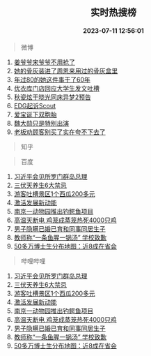 <div align="center"><h2>实时热搜榜</h2><h4>2023-07-11 12:56:01</h4></div>

> 微博  

1. [姜爷爷宋爷爷不用抢了](https://s.weibo.com/weibo?q=%E5%A7%9C%E7%88%B7%E7%88%B7%E5%AE%8B%E7%88%B7%E7%88%B7%E4%B8%8D%E7%94%A8%E6%8A%A2%E4%BA%86&t=31&band_rank=1&Refer=top)<br />
2. [她的骨灰装进了周恩来用过的骨灰盒里](https://s.weibo.com/weibo?q=%23%E5%A5%B9%E7%9A%84%E9%AA%A8%E7%81%B0%E8%A3%85%E8%BF%9B%E4%BA%86%E5%91%A8%E6%81%A9%E6%9D%A5%E7%94%A8%E8%BF%87%E7%9A%84%E9%AA%A8%E7%81%B0%E7%9B%92%E9%87%8C%23&t=31&band_rank=2&Refer=top)<br />
3. [年过80的她这件事干了60年](https://s.weibo.com/weibo?q=%23%E5%B9%B4%E8%BF%8780%E7%9A%84%E5%A5%B9%E8%BF%99%E4%BB%B6%E4%BA%8B%E5%B9%B2%E4%BA%8660%E5%B9%B4%23&t=31&band_rank=3&Refer=top)<br />
4. [优衣库门店回应大学生发文吐槽](https://s.weibo.com/weibo?q=%23%E4%BC%98%E8%A1%A3%E5%BA%93%E9%97%A8%E5%BA%97%E5%9B%9E%E5%BA%94%E5%A4%A7%E5%AD%A6%E7%94%9F%E5%8F%91%E6%96%87%E5%90%90%E6%A7%BD%23&t=31&band_rank=4&Refer=top)<br />
5. [秋瓷炫于晓光同床异梦2预告](https://s.weibo.com/weibo?q=%23%E7%A7%8B%E7%93%B7%E7%82%AB%E4%BA%8E%E6%99%93%E5%85%89%E5%90%8C%E5%BA%8A%E5%BC%82%E6%A2%A62%E9%A2%84%E5%91%8A%23&t=31&band_rank=5&Refer=top)<br />
6. [EDG起诉Scout](https://s.weibo.com/weibo?q=%23EDG%E8%B5%B7%E8%AF%89Scout%23&t=31&band_rank=6&Refer=top)<br />
7. [爱宝诞下双胞胎](https://s.weibo.com/weibo?q=%23%E7%88%B1%E5%AE%9D%E8%AF%9E%E4%B8%8B%E5%8F%8C%E8%83%9E%E8%83%8E%23&t=31&band_rank=7&Refer=top)<br />
8. [魏大勋只是特别出演](https://s.weibo.com/weibo?q=%23%E9%AD%8F%E5%A4%A7%E5%8B%8B%E5%8F%AA%E6%98%AF%E7%89%B9%E5%88%AB%E5%87%BA%E6%BC%94%23&t=31&band_rank=8&Refer=top)<br />
9. [老板劝顾客别买了实在夸不下去了](https://s.weibo.com/weibo?q=%23%E8%80%81%E6%9D%BF%E5%8A%9D%E9%A1%BE%E5%AE%A2%E5%88%AB%E4%B9%B0%E4%BA%86%E5%AE%9E%E5%9C%A8%E5%A4%B8%E4%B8%8D%E4%B8%8B%E5%8E%BB%E4%BA%86%23&t=31&band_rank=9&Refer=top)<br />

> 知乎  


> 百度  

1. [习近平会见所罗门群岛总理](https://www.baidu.com/s?wd=%E4%B9%A0%E8%BF%91%E5%B9%B3%E4%BC%9A%E8%A7%81%E6%89%80%E7%BD%97%E9%97%A8%E7%BE%A4%E5%B2%9B%E6%80%BB%E7%90%86&sa=fyb_news&rsv_dl=fyb_news)<br />
2. [三伏天养生6大禁忌](https://www.baidu.com/s?wd=%E4%B8%89%E4%BC%8F%E5%A4%A9%E5%85%BB%E7%94%9F6%E5%A4%A7%E7%A6%81%E5%BF%8C&sa=fyb_news&rsv_dl=fyb_news)<br />
3. [游客吐槽景区1个西瓜200多元](https://www.baidu.com/s?wd=%E6%B8%B8%E5%AE%A2%E5%90%90%E6%A7%BD%E6%99%AF%E5%8C%BA1%E4%B8%AA%E8%A5%BF%E7%93%9C200%E5%A4%9A%E5%85%83&sa=fyb_news&rsv_dl=fyb_news)<br />
4. [激活发展新动能](https://www.baidu.com/s?wd=%E6%BF%80%E6%B4%BB%E5%8F%91%E5%B1%95%E6%96%B0%E5%8A%A8%E8%83%BD&sa=fyb_news&rsv_dl=fyb_news)<br />
5. [南京一动物园推出钓鳄鱼项目](https://www.baidu.com/s?wd=%E5%8D%97%E4%BA%AC%E4%B8%80%E5%8A%A8%E7%89%A9%E5%9B%AD%E6%8E%A8%E5%87%BA%E9%92%93%E9%B3%84%E9%B1%BC%E9%A1%B9%E7%9B%AE&sa=fyb_news&rsv_dl=fyb_news)<br />
6. [高温天断电 鸡笼成蒸笼热死4000只鸡](https://www.baidu.com/s?wd=%E9%AB%98%E6%B8%A9%E5%A4%A9%E6%96%AD%E7%94%B5+%E9%B8%A1%E7%AC%BC%E6%88%90%E8%92%B8%E7%AC%BC%E7%83%AD%E6%AD%BB4000%E5%8F%AA%E9%B8%A1&sa=fyb_news&rsv_dl=fyb_news)<br />
7. [男子隐瞒已婚已育和同事同居生子](https://www.baidu.com/s?wd=%E7%94%B7%E5%AD%90%E9%9A%90%E7%9E%92%E5%B7%B2%E5%A9%9A%E5%B7%B2%E8%82%B2%E5%92%8C%E5%90%8C%E4%BA%8B%E5%90%8C%E5%B1%85%E7%94%9F%E5%AD%90&sa=fyb_news&rsv_dl=fyb_news)<br />
8. [教师称“一条鱼腥一锅汤” 学校致歉](https://www.baidu.com/s?wd=%E6%95%99%E5%B8%88%E7%A7%B0%E2%80%9C%E4%B8%80%E6%9D%A1%E9%B1%BC%E8%85%A5%E4%B8%80%E9%94%85%E6%B1%A4%E2%80%9D+%E5%AD%A6%E6%A0%A1%E8%87%B4%E6%AD%89&sa=fyb_news&rsv_dl=fyb_news)<br />
9. [50多万博士生分布地图：近8成在省会](https://www.baidu.com/s?wd=50%E5%A4%9A%E4%B8%87%E5%8D%9A%E5%A3%AB%E7%94%9F%E5%88%86%E5%B8%83%E5%9C%B0%E5%9B%BE%EF%BC%9A%E8%BF%918%E6%88%90%E5%9C%A8%E7%9C%81%E4%BC%9A&sa=fyb_news&rsv_dl=fyb_news)<br />

> 哔哩哔哩  

1. [习近平会见所罗门群岛总理](https://www.baidu.com/s?wd=%E4%B9%A0%E8%BF%91%E5%B9%B3%E4%BC%9A%E8%A7%81%E6%89%80%E7%BD%97%E9%97%A8%E7%BE%A4%E5%B2%9B%E6%80%BB%E7%90%86&sa=fyb_news&rsv_dl=fyb_news)<br />
2. [三伏天养生6大禁忌](https://www.baidu.com/s?wd=%E4%B8%89%E4%BC%8F%E5%A4%A9%E5%85%BB%E7%94%9F6%E5%A4%A7%E7%A6%81%E5%BF%8C&sa=fyb_news&rsv_dl=fyb_news)<br />
3. [游客吐槽景区1个西瓜200多元](https://www.baidu.com/s?wd=%E6%B8%B8%E5%AE%A2%E5%90%90%E6%A7%BD%E6%99%AF%E5%8C%BA1%E4%B8%AA%E8%A5%BF%E7%93%9C200%E5%A4%9A%E5%85%83&sa=fyb_news&rsv_dl=fyb_news)<br />
4. [激活发展新动能](https://www.baidu.com/s?wd=%E6%BF%80%E6%B4%BB%E5%8F%91%E5%B1%95%E6%96%B0%E5%8A%A8%E8%83%BD&sa=fyb_news&rsv_dl=fyb_news)<br />
5. [南京一动物园推出钓鳄鱼项目](https://www.baidu.com/s?wd=%E5%8D%97%E4%BA%AC%E4%B8%80%E5%8A%A8%E7%89%A9%E5%9B%AD%E6%8E%A8%E5%87%BA%E9%92%93%E9%B3%84%E9%B1%BC%E9%A1%B9%E7%9B%AE&sa=fyb_news&rsv_dl=fyb_news)<br />
6. [高温天断电 鸡笼成蒸笼热死4000只鸡](https://www.baidu.com/s?wd=%E9%AB%98%E6%B8%A9%E5%A4%A9%E6%96%AD%E7%94%B5+%E9%B8%A1%E7%AC%BC%E6%88%90%E8%92%B8%E7%AC%BC%E7%83%AD%E6%AD%BB4000%E5%8F%AA%E9%B8%A1&sa=fyb_news&rsv_dl=fyb_news)<br />
7. [男子隐瞒已婚已育和同事同居生子](https://www.baidu.com/s?wd=%E7%94%B7%E5%AD%90%E9%9A%90%E7%9E%92%E5%B7%B2%E5%A9%9A%E5%B7%B2%E8%82%B2%E5%92%8C%E5%90%8C%E4%BA%8B%E5%90%8C%E5%B1%85%E7%94%9F%E5%AD%90&sa=fyb_news&rsv_dl=fyb_news)<br />
8. [教师称“一条鱼腥一锅汤” 学校致歉](https://www.baidu.com/s?wd=%E6%95%99%E5%B8%88%E7%A7%B0%E2%80%9C%E4%B8%80%E6%9D%A1%E9%B1%BC%E8%85%A5%E4%B8%80%E9%94%85%E6%B1%A4%E2%80%9D+%E5%AD%A6%E6%A0%A1%E8%87%B4%E6%AD%89&sa=fyb_news&rsv_dl=fyb_news)<br />
9. [50多万博士生分布地图：近8成在省会](https://www.baidu.com/s?wd=50%E5%A4%9A%E4%B8%87%E5%8D%9A%E5%A3%AB%E7%94%9F%E5%88%86%E5%B8%83%E5%9C%B0%E5%9B%BE%EF%BC%9A%E8%BF%918%E6%88%90%E5%9C%A8%E7%9C%81%E4%BC%9A&sa=fyb_news&rsv_dl=fyb_news)<br />
